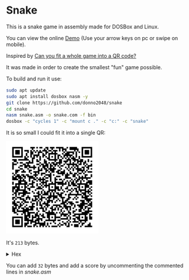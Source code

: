 # Snake

This is a snake game in assembly made for DOSBox and Linux.

You can view the online [Demo](https://donno2048.github.io/snake/) (Use your arrow keys on pc or swipe on mobile).

Inspired by [Can you fit a whole game into a QR code?](https://youtu.be/ExwqNreocpg)

It was made in order to create the smallest "fun" game possible.

To build and run it use:

```sh
sudo apt update
sudo apt install dosbox nasm -y
git clone https://github.com/donno2048/snake
cd snake
nasm snake.asm -o snake.com -f bin
dosbox -c "cycles 1" -c "mount c ." -c "c:" -c "snake"
```

It is so small I could fit it into a single QR:

<img src="./snake.png" width="250"/>

It's `213` bytes.

<details>
  <summary>Hex</summary>
  <br/>
    
```
50501f17b800b8500731ffb9d007b8200260f3abb8ffffb126bfa802f3abb111ab60b12
931c0f3abb8ffffab6181c79e00e2edb126bf4a0df3ab616a06515f5de85f00e460247f
3c4d74133c4b740c3c48740481c7400181ef9c0083ef0883c704b00926803d070f94c47
40626803d20758eaa4f6006551e0759418db6d8008d7c02fdf3a4fc076157893ed80008
e475098bbed800b020aaeb054545e803005feba160b9ffff66f7f181e2ff0f81fa80027
df06a2852525f585931d2f7f183fa127de081c7d300c1e70226803d0974d3b007aa61c3
```
</details>

You can add `32` bytes and add a score by uncommenting the commented lines in _snake.asm_

